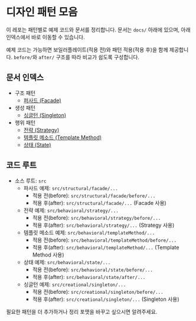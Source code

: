 # 디자인 패턴 모음

이 레포는 패턴별로 예제 코드와 문서를 정리합니다. 문서는 `docs/` 아래에 있으며, 아래 인덱스에서 바로 이동할 수 있습니다.

예제 코드는 가능하면 보일러플레이트(적용 전)와 패턴 적용(적용 후)을 함께 제공합니다. `before/`와 `after/` 구조를 따라 비교가 쉽도록 구성합니다.

## 문서 인덱스

- 구조 패턴
   - [퍼사드 (Facade)](<docs/퍼사드(Facade).md>)
- 생성 패턴
   - [싱글턴 (Singleton)](<docs/싱글턴(Singleton).md>)
- 행위 패턴
   - [전략 (Strategy)](<docs/전략(Strategy).md>)
   - [템플릿 메소드 (Template Method)](<docs/템플릿메소드(TeamplateMethod).md>)
   - [상태 (State)](<docs/상태(State).md>)

## 코드 루트
- 소스 루트: `src`
  - 파사드 예제: `src/structural/facade/...`
    - 적용 전(before): `src/structural/facade/before/...`
    - 적용 후(after): `src/structural/facade/...` (Facade 사용)
  - 전략 예제: `src/behavioral/strategy/...`
    - 적용 전(before): `src/behavioral/strategy/before/...`
    - 적용 후(after): `src/behavioral/strategy/...` (Strategy 사용)
  - 템플릿 메소드 예제: `src/behavioral/templateMethod/...`
    - 적용 전(before): `src/behavioral/templateMethod/before/...`
    - 적용 후(after): `src/behavioral/templateMethod/...` (Template Method 사용)
  - 상태 예제: `src/behavioral/state/...`
    - 적용 전(before): `src/behavioral/state/before/...`
    - 적용 후(after): `src/behavioral/state/after/...`
  - 싱글턴 예제: `src/creational/singleton/...`
    - 적용 전(before): `src/creational/singleton/before/...`
    - 적용 후(after): `src/creational/singleton/...` (Singleton 사용)

필요한 패턴을 더 추가하거나 정리 포맷을 바꾸고 싶으시면 알려주세요.
